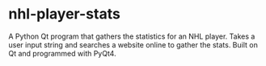 # nhl-player-stats
A Python Qt program that gathers the statistics for an NHL player. Takes a user input string and searches a website online to gather the stats. Built on Qt and programmed with PyQt4.
